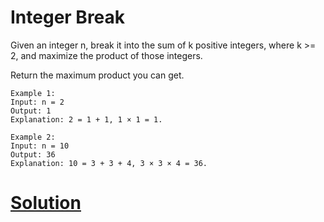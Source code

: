 # Integer Break

Given an integer n, break it into the sum of k positive integers, where k >= 2, and maximize the product of those integers.

Return the maximum product you can get.
 
```
Example 1:
Input: n = 2
Output: 1
Explanation: 2 = 1 + 1, 1 × 1 = 1.
```
```
Example 2:
Input: n = 10
Output: 36
Explanation: 10 = 3 + 3 + 4, 3 × 3 × 4 = 36.
```

# [Solution](solution.md)